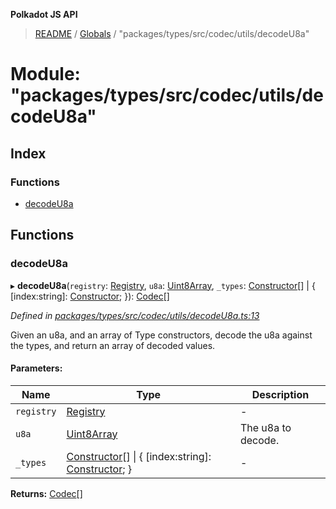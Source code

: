 **Polkadot JS API**

> [README](../README.md) / [Globals](../globals.md) / "packages/types/src/codec/utils/decodeU8a"

# Module: "packages/types/src/codec/utils/decodeU8a"

## Index

### Functions

* [decodeU8a](_packages_types_src_codec_utils_decodeu8a_.md#decodeu8a)

## Functions

### decodeU8a

▸ **decodeU8a**(`registry`: [Registry](../interfaces/_packages_types_src_types_registry_.registry.md), `u8a`: [Uint8Array](../classes/_packages_types_src_codec_raw_.raw.md#uint8array), `_types`: [Constructor](../interfaces/_packages_types_src_types_codec_.constructor.md)[] \| { [index:string]: [Constructor](../interfaces/_packages_types_src_types_codec_.constructor.md);  }): [Codec](../interfaces/_packages_types_src_types_codec_.codec.md)[]

*Defined in [packages/types/src/codec/utils/decodeU8a.ts:13](https://github.com/polkadot-js/api/blob/cb93cb34b/packages/types/src/codec/utils/decodeU8a.ts#L13)*

Given an u8a, and an array of Type constructors, decode the u8a against the
types, and return an array of decoded values.

#### Parameters:

Name | Type | Description |
------ | ------ | ------ |
`registry` | [Registry](../interfaces/_packages_types_src_types_registry_.registry.md) | - |
`u8a` | [Uint8Array](../classes/_packages_types_src_codec_raw_.raw.md#uint8array) | The u8a to decode. |
`_types` | [Constructor](../interfaces/_packages_types_src_types_codec_.constructor.md)[] \| { [index:string]: [Constructor](../interfaces/_packages_types_src_types_codec_.constructor.md);  } | - |

**Returns:** [Codec](../interfaces/_packages_types_src_types_codec_.codec.md)[]
